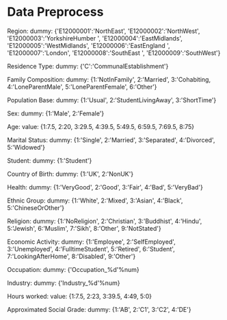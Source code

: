 # Data Preprocess

Region:
	dummy:
		{'E12000001':'NorthEast', 'E12000002':'NorthWest', 'E12000003':'YorkshireHumber ', 'E12000004':'EastMidlands', 'E12000005':'WestMidlands', 
		 'E12000006':'EastEngland ', 'E12000007':'London', 'E12000008':'SouthEast ', 'E12000009':'SouthWest'}
		
Residence Type:
	dummy:
		{'C':'CommunalEstablishment'}
		
Family Composition:
	dummy:
		{1:'NotInFamily', 2:'Married', 3:'Cohabiting, 4:'LoneParentMale', 5:'LoneParentFemale', 6:'Other'}
		
Population Base:
	dummy:
		{1:'Usual', 2:'StudentLivingAway', 3:'ShortTime'}
		
Sex:
	dummy:
		{1:'Male', 2:'Female'}

Age:
	value:
		{1:7.5, 2:20, 3:29.5, 4:39.5, 5:49.5, 6:59.5, 7:69.5, 8:75}

Marital Status:
	dummy:
		{1:'Single', 2:'Married', 3:'Separated', 4:'Divorced', 5:'Widowed'}
		
Student:
	dummy:
		{1:'Student'}
		
Country of Birth:
	dummy:
		{1:'UK', 2:'NonUK'}
		
Health:
	dummy:
		{1:'VeryGood', 2:'Good', 3:'Fair', 4:'Bad', 5:'VeryBad'}
		
Ethnic Group:
	dummy:
		{1:'White', 2:'Mixed', 3:'Asian', 4:'Black', 5:'ChineseOrOther'}
		
Religion:
	dummy:
		{1:'NoReligion', 2:'Christian', 3:'Buddhist', 4:'Hindu', 5:'Jewish', 6:'Muslim', 7:'Sikh', 8:'Other', 9:'NotStated'}
		
Economic Activity:
	dummy:
		{1:'Employee', 2:'SelfEmployed', 3:'Unemployed', 4:'FulltimeStudent', 5:'Retired', 6:'Student', 7:'LookingAfterHome', 8:'Disabled', 9:'Other'}
		
Occupation:
	dummy:
		{'Occupation_%d'%num}
		 
Industry:
	dummy:
		{'Industry_%d'%num}
		
Hours worked:
	value:
		{1:7.5, 2:23, 3:39.5, 4:49, 5:0}
		
Approximated Social Grade:
	dummy:
		{1:'AB', 2:'C1', 3:'C2', 4:'DE'}




